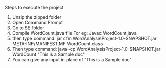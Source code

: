 Steps to execute the project
1. Unzip the zipped folder
2. Open Command Prompt
3. Go to SE folder
4. Compile WordCount.java file
For eg: Javac WordCount.java
5. then type command: jar cfm WordAnalysisProject-1.0-SNAPSHOT.jar META-INF/MANIFEST.MF WordCount.class
6. Then type command: java -cp WordAnalysisProject-1.0-SNAPSHOT.jar WordCount "This is a Sample doc"
7. You can give any input in place of "This is a Sample doc"